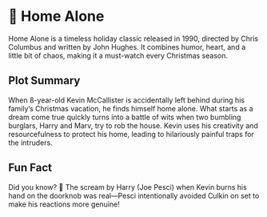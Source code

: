 # 🎄 Home Alone
 Home Alone is a timeless holiday classic released in 1990, directed by Chris Columbus and written by John Hughes. It combines humor, heart, and a little bit of chaos, making it a must-watch every Christmas season.

## Plot Summary
When 8-year-old Kevin McCallister is accidentally left behind during his family’s Christmas vacation, he finds himself home alone. What starts as a dream come true quickly turns into a battle of wits when two bumbling burglars, Harry and Marv, try to rob the house. Kevin uses his creativity and resourcefulness to protect his home, leading to hilariously painful traps for the intruders.

## Fun Fact
Did you know? 🌟
The scream by Harry (Joe Pesci) when Kevin burns his hand on the doorknob was real—Pesci intentionally avoided Culkin on set to make his reactions more genuine!
